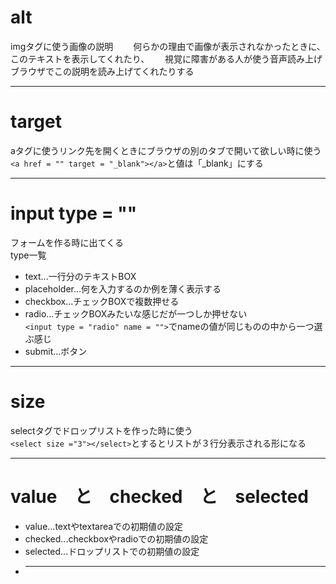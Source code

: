 # alt
imgタグに使う画像の説明　　
何らかの理由で画像が表示されなかったときに、このテキストを表示してくれたり、　　
視覚に障害がある人が使う音声読み上げブラウザでこの説明を読み上げてくれたりする
***

# target
aタグに使うリンク先を開くときにブラウザの別のタブで開いて欲しい時に使う  
`<a href = "" target = "_blank"></a>`と値は「_blank」にする
***

# input type = ""
フォームを作る時に出てくる        
type一覧
- text...一行分のテキストBOX
- placeholder...何を入力するのか例を薄く表示する
- checkbox...チェックBOXで複数押せる
- radio...チェックBOXみたいな感じだが一つしか押せない   
`<input type = "radio" name = "">`でnameの値が同じものの中から一つ選ぶ感じ
- submit...ボタン
***

# size
selectタグでドロップリストを作った時に使う  
`<select size ="3"></select>`とするとリストが３行分表示される形になる
***

# value　と　checked　と　selected
- value...textやtextareaでの初期値の設定
- checked...checkboxやradioでの初期値の設定
- selected...ドロップリストでの初期値の設定
- ***
